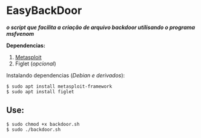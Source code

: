 # EasyBackDoor
***o script que facilita a criação de arquivo backdoor utilisando o programa msfvenom***

**Dependencias:**
1. [Metasploit](https://www.metasploit.com/) 
2. Figlet (*opcional*)

Instalando dependencias (*Debian e derivados*):
```
$ sudo apt install metasploit-framework
$ sudo apt install figlet
```
## Use:
```
$ sudo chmod +x backdoor.sh
$ sudo ./backdoor.sh
```